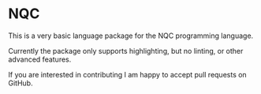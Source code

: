 # NQC 

This is a very basic language package for the NQC programming language.

Currently the package only supports highlighting, but no linting, or other advanced features. 

If you are interested in contributing I am happy to accept pull requests on GitHub.
